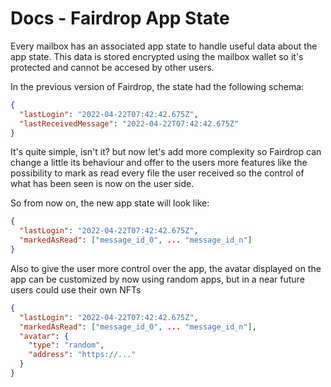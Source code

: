 # Docs - Fairdrop App State

Every mailbox has an associated app state to handle useful data about the app state. This data is stored encrypted using the mailbox wallet so it's protected and cannot be accesed by other users.

In the previous version of Fairdrop, the state had the following schema:

```json
{
  "lastLogin": "2022-04-22T07:42:42.675Z",
  "lastReceivedMessage": "2022-04-22T07:42:42.675Z"
}
```

It's quite simple, isn't it? but now let's add more complexity so Fairdrop can change a little its behaviour and offer to the users more features like the possibility to mark as read every file the user received so the control of what has been seen is now on the user side.

So from now on, the new app state will look like:

```json
{
  "lastLogin": "2022-04-22T07:42:42.675Z",
  "markedAsRead": ["message_id_0", ... "message_id_n"]
}
```

Also to give the user more control over the app, the avatar displayed on the app can be customized by now using random apps, but in a near future users could use their own NFTs

```json
{
  "lastLogin": "2022-04-22T07:42:42.675Z",
  "markedAsRead": ["message_id_0", ... "message_id_n"],
  "avatar": {
    "type": "random",
    "address": "https://..."
  }
}
```
